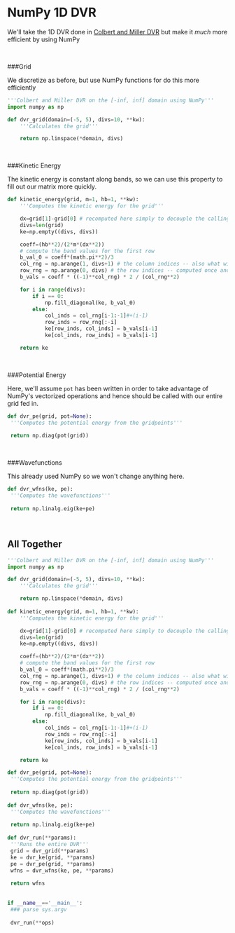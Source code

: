 <a id="numpy1ddvr" class="Section" style="width:0;height:0;margin:0;padding:0;">&zwnj;</a>

# NumPy 1D DVR

We'll take the 1D DVR done in  [Colbert and Miller DVR](Colbert%20and%20Miller.html) but make it  *much* more efficient by using NumPy

<a id="grid" class="Subsubsection" style="width:0;height:0;margin:0;padding:0;">&zwnj;</a>

###Grid

We discretize as before, but use NumPy functions for do this more efficiently

```python
'''Colbert and Miller DVR on the [-inf, inf] domain using NumPy'''
import numpy as np

def dvr_grid(domain=(-5, 5), divs=10, **kw):
    '''Calculates the grid'''

    return np.linspace(*domain, divs)
```

<a id="kineticenergy" class="Subsubsection" style="width:0;height:0;margin:0;padding:0;">&zwnj;</a>

###Kinetic Energy

The kinetic energy is constant along bands, so we can use this property to fill out our matrix more quickly.

```python
def kinetic_energy(grid, m=1, hb=1, **kw):
    '''Computes the kinetic energy for the grid'''

    dx=grid[1]-grid[0] # recomputed here simply to decouple the calling from dvr_grid
    divs=len(grid)
    ke=np.empty((divs, divs))

    coeff=(hb**2)/(2*m*(dx**2))
    # compute the band values for the first row
    b_val_0 = coeff*(math.pi**2)/3
    col_rng = np.arange(1, divs+1) # the column indices -- also what will be used for computing the off diagonal bands
    row_rng = np.arange(0, divs) # the row indices -- computed once and sliced
    b_vals = coeff * ((-1)**col_rng) * 2 / (col_rng**2)

    for i in range(divs):
        if i == 0:
            np.fill_diagonal(ke, b_val_0)
        else:
            col_inds = col_rng[i-1:-1]#+(i-1)
            row_inds = row_rng[:-i]
            ke[row_inds, col_inds] = b_vals[i-1]
            ke[col_inds, row_inds] = b_vals[i-1]

    return ke
```

<a id="potentialenergy" class="Subsubsection" style="width:0;height:0;margin:0;padding:0;">&zwnj;</a>

###Potential Energy

Here, we'll assume  `pot` has been written in order to take advantage of NumPy's vectorized operations and hence should be called with our entire grid fed in.

```python
def dvr_pe(grid, pot=None):
 '''Computes the potential energy from the gridpoints'''
 
 return np.diag(pot(grid))
```

<a id="wavefunctions" class="Subsubsection" style="width:0;height:0;margin:0;padding:0;">&zwnj;</a>

###Wavefunctions

This already used NumPy so we won't change anything here.

```python
def dvr_wfns(ke, pe):
 '''Computes the wavefunctions'''
 
 return np.linalg.eig(ke+pe)
```

<a id="alltogether" class="Subsection" style="width:0;height:0;margin:0;padding:0;">&zwnj;</a>

## All Together

```python
'''Colbert and Miller DVR on the [-inf, inf] domain using NumPy'''
import numpy as np

def dvr_grid(domain=(-5, 5), divs=10, **kw):
    '''Calculates the grid'''

    return np.linspace(*domain, divs)
    
def kinetic_energy(grid, m=1, hb=1, **kw):
    '''Computes the kinetic energy for the grid'''

    dx=grid[1]-grid[0] # recomputed here simply to decouple the calling from dvr_grid
    divs=len(grid)
    ke=np.empty((divs, divs))

    coeff=(hb**2)/(2*m*(dx**2))
    # compute the band values for the first row
    b_val_0 = coeff*(math.pi**2)/3
    col_rng = np.arange(1, divs+1) # the column indices -- also what will be used for computing the off diagonal bands
    row_rng = np.arange(0, divs) # the row indices -- computed once and sliced
    b_vals = coeff * ((-1)**col_rng) * 2 / (col_rng**2)

    for i in range(divs):
        if i == 0:
            np.fill_diagonal(ke, b_val_0)
        else:
            col_inds = col_rng[i-1:-1]#+(i-1)
            row_inds = row_rng[:-i]
            ke[row_inds, col_inds] = b_vals[i-1]
            ke[col_inds, row_inds] = b_vals[i-1]

    return ke

def dvr_pe(grid, pot=None):
 '''Computes the potential energy from the gridpoints'''
 
 return np.diag(pot(grid))
 
def dvr_wfns(ke, pe):
 '''Computes the wavefunctions'''
 
 return np.linalg.eig(ke+pe)
 
def dvr_run(**params):
 '''Runs the entire DVR'''
 grid = dvr_grid(**params)
 ke = dvr_ke(grid, **params)
 pe = dvr_pe(grid, **params)
 wfns = dvr_wfns(ke, pe, **params)
 
 return wfns
 
 
if __name__=='__main__':
 ### parse sys.argv
 
 dvr_run(**ops)
```